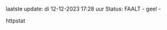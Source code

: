 laatste update: 
di 12-12-2023 17:28   uur 
Status: FAALT - geel - 
<div class="service Y">httpstat</div>